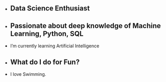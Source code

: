 
- ## Data Science Enthusiast
- ## Passionate about deep knowledge of Machine Learning, Python, SQL
-  I’m currently learning  Artificial Intelligence

- ## What do I do for Fun?
- I love Swimming.

<!---
sanjaybalekar/sanjaybalekar is a ✨ special ✨ repository because its `README.md` (this file) appears on your GitHub profile.
You can click the Preview link to take a look at your changes.
--->
